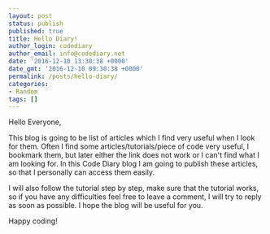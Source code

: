 ```yaml
---
layout: post
status: publish
published: true
title: Hello Diary!
author_login: codediary
author_email: info@codediary.net
date: '2016-12-10 13:30:38 +0000'
date_gmt: '2016-12-10 09:30:38 +0000'
permalink: /posts/hello-diary/
categories:
- Random
tags: []
---
```

Hello Everyone,

This blog is going to be list of articles which I find very useful when I look for them. Often I find some articles/tutorials/piece of code very useful, I bookmark them, but later either the link does not work or I can't find what I am looking for. In this Code Diary blog I am going to publish these articles, so that I personally can access them easily.

I will also follow the tutorial step by step, make sure that the tutorial works, so if you have any difficulties feel free to leave a comment, I will try to reply as soon as possible. I hope the blog will be useful for you.

Happy coding!

